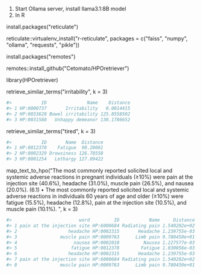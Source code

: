 1. Start Ollama server, install llama3.1:8B model
2. In R

install.packages("reticulate")

reticulate::virtualenv_install("r-reticulate", packages = c("faiss", "numpy", "ollama", "requests", "pikle"))

install.packages("remotes")

remotes::install_github("Cetomato/HPOretriever")

library(HPOretriever)

retrieve_similar_terms("irritability", k = 3)

```r
#>           ID               Name    Distance
#> 1 HP:0000737       Irritability   0.0014415
#> 2 HP:0033628 Bowel irritability 125.8558502
#> 3 HP:0031588   Unhappy demeanor 130.1786652
```

retrieve_similar_terms("tired", k = 3)

```r
#>           ID       Name  Distance
#> 1 HP:0012378    Fatigue  90.20061
#> 2 HP:0002329 Drowsiness 126.78558
#> 3 HP:0001254   Lethargy 127.09422
```

map_text_to_hpo("The most commonly reported solicited local and systemic adverse reactions in pregnant individuals (≥10%) were pain at the injection site (40.6%), headache (31.0%), muscle pain (26.5%), and nausea (20.0%). (6.1) • The most commonly reported solicited local and systemic adverse reactions in individuals 60 years of age and older (≥10%) were fatigue (15.5%), headache (12.8%), pain at the injection site (10.5%), and muscle pain (10.1%). ", k = 3)

```r
#>                         word         ID           Name     Distance
#> 1 pain at the injection site HP:6000684 Radiating pain 1.540202e+02
#> 2                   headache HP:0002315       Headache 1.239755e-03
#> 3                muscle pain HP:0009763      Limb pain 9.780450e+01
#> 4                     nausea HP:0002018         Nausea 1.227577e-03
#> 5                    fatigue HP:0012378        Fatigue 1.030056e-03
#> 6                   headache HP:0002315       Headache 1.239755e-03
#> 7 pain at the injection site HP:6000684 Radiating pain 1.540202e+02
#> 8                muscle pain HP:0009763      Limb pain 9.780450e+01
```
